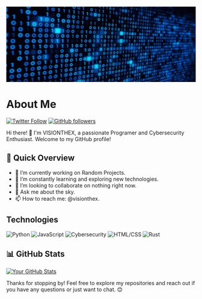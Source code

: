 <p align="center">
  <img width="900" height="200" src="https://github.com/visionthex/SANS2022-Holiday-Hack-Challange/blob/main/Images/blue-code.gif" alt="Code Image">
</p>

# About Me
[![Twitter Follow](https://img.shields.io/twitter/follow/virelus?style=social)](https://twitter.com/virelus)
[![GitHub followers](https://img.shields.io/github/followers/visionthex?style=social)](https://github.com/visionthex)

Hi there! 👋 I'm VISIONTHEX, a passionate Programer and Cybersecurity Enthusiast. Welcome to my GitHub profile!

## 🚀 Quick Overview

- 🔭 I’m currently working on Random Projects.
- 🌱 I’m constantly learning and exploring new technologies.
- 👯 I’m looking to collaborate on nothing right now.
- 💬 Ask me about the sky.
- 📫 How to reach me: @visionthex.

## Technologies

![Python](https://img.shields.io/badge/Python-3776AB?style=flat-square&logo=python&logoColor=white) ![JavaScript](https://img.shields.io/badge/JavaScript-F7DF1E?style=flat-square&logo=javascript&logoColor=black) ![Cybersecurity](https://img.shields.io/badge/Cybersecurity-2F3134?style=flat-square) ![HTML/CSS](https://img.shields.io/badge/HTML%2FCSS-E34F26?style=flat-square&logo=html5&logoColor=white) ![Rust](https://img.shields.io/badge/Rust-000000?style=flat-square&logo=rust&logoColor=white)

## 📊 GitHub Stats

[![Your GitHub Stats](https://github-readme-stats.vercel.app/api?username=visionthex&show_icons=true&count_private=true&hide=contribs)](https://github.com/visionthex)

Thanks for stopping by! Feel free to explore my repositories and reach out if you have any questions or just want to chat. 😊
